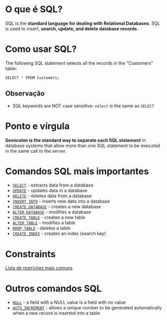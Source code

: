 # O que é SQL?
SQL is the **standard language for dealing with Relational Databases**. SQL is used to insert, **search, update, and delete database records.**
# Como usar SQL?
The following SQL statement selects all the records in the "Customers" table:
```SQL
SELECT * FROM Customers;
```
## Observação
- SQL keywords are NOT case sensitive: `select` is the same as `SELECT`
# Ponto e vírgula
**Semicolon is the standard way to separate each SQL statement** in database systems that allow more than one SQL statement to be executed in the same call to the server.
# Comandos SQL mais importantes
- [`SELECT`](SELECT.md) - extracts data from a database  
- [`UPDATE`](UPDATE.md) - updates data in a database
- [`DELETE`](DELETE.md) - deletes data from a database
- [`INSERT INTO`](INSERT.md) - inserts new data into a database
- [`CREATE DATABASE`](CREATE_DATABASE.md) - creates a new database
- [`ALTER DATABASE`](ALTER_DATABASE.md) - modifies a database
- [`CREATE TABLE`](CREATE_TABLE.md) - creates a new table
- [`ALTER TABLE`](ALTER_TABLE.md) - modifies a table
- [`DROP TABLE`](DROP_TABLE.md) - deletes a table
- [`CREATE INDEX`](CREATE_INDEX) - creates an index (search key)
# Constraints
[Lista de restrições mais comuns](CONSTRAINTS.md)
# Outros comandos SQL
- [`NULL`](NULL.md) - a field with a NULL value is a field with no value
- [`AUTO_INCREMENT`](AUTO_INCREMENT.md) - allows a unique number to be generated automatically when a new record is inserted into a table